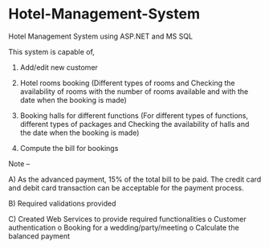 # Hotel-Management-System
Hotel Management System using ASP.NET and MS SQL

This system is capable of,

1. Add/edit new customer

2. Hotel rooms booking (Different types of rooms and Checking the availability of rooms with the number of rooms 
available and with the date when the booking is made)

3. Booking halls for different functions (For different types of functions, different types of packages and Checking the 
availability of halls and the date when the booking is made)

4. Compute the bill for bookings

Note – 

A) As the advanced payment, 15% of the total bill to be paid. 
The credit card and debit card transaction can be acceptable for the payment process.

B) Required validations provided

C) Created Web Services to provide required functionalities
o Customer authentication
o Booking for a wedding/party/meeting
o Calculate the balanced payment
